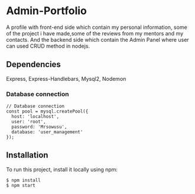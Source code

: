 # Admin-Portfolio
A profile with front-end side which contain my personal information, some of the project i have made,some of the reviews from my mentors and my contacts.
And the backend side which contain the Admin Panel where user can used CRUD method in nodejs.


## Dependencies
  Express, Express-Handlebars, Mysql2, Nodemon



### Database connection
```
// Database connection
const pool = mysql.createPool({
  host: 'localhost',
  user: 'root',
  password: 'Mrsowusu',
  database: 'user_management'
});

```

## Installation
To run this project, install it locally using npm:

```
$ npm install
$ npm start
```

